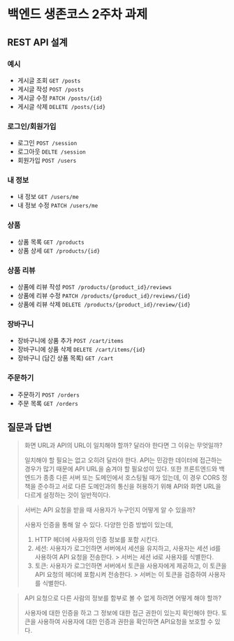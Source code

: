 # 백엔드 생존코스 2주차 과제

## REST API 설계

### 예시

- 게시글 조회 `GET /posts`
- 게시글 작성 `POST /posts`
- 게시글 수정 `PATCH /posts/{id}`
- 게시글 삭제 `DELETE /posts/{id}`

### 로그인/회원가입

- 로그인   `POST /session`
- 로그아웃 `DELTE /session`
- 회원가입 `POST /users`

### 내 정보

- 내 정보 `GET /users/me`
- 내 정보 수정 `PATCH /users/me`

### 상품

- 상품 목록 `GET /products`
- 상품 상세 `GET /products/{id}`

### 상품 리뷰

- 상품에 리뷰 작성 `POST /products/{product_id}/reviews`
- 상품에 리뷰 수정 `PATCH /products/{product_id}/reviews/{id}`
- 상품에 리뷰 삭제 `DELETE /products/{product_id}/review/{id}`

### 장바구니

- 장바구니에 상품 추가 `POST /cart/items`
- 장바구니에 상품 삭제 `DELETE /cart/items/{id}`
- 장바구니 (담긴 상품 목록) `GET /cart`

### 주문하기

- 주문하기 `POST /orders`
- 주문 목록 `GET /orders`

## 질문과 답변

> 화면 URL과 API의 URL이 일치해야 할까? 달라야 한다면 그 이유는 무엇일까?
>
> 일치해야 할 필요는 없고 오히려 달라야 한다.
> API는 민감한 데이터에 접근하는 경우가 많기 때문에 API URL을 숨겨야 할 필요성이 있다.
> 또한 프론트엔드와 백엔드가 종종 다른 서버 또는 도메인에서 호스팅될 때가 있는데,
> 이 경우 CORS 정책을 준수하고 서로 다른 도메인과의 통신을 허용하기 위해
> API와 화면 URL을 다르게 설정하는 것이 일반적이다.

> 서버는 API 요청을 받을 때 사용자가 누구인지 어떻게 알 수 있을까?
>
> 사용자 인증을 통해 알 수 있다. 다양한 인증 방법이 있는데,
> 1. HTTP 헤더에 사용자의 인증 정보를 포함 시킨다.
> 2. 세션: 사용자가 로그인하면 서버에서 세션을 유지하고, 사용자는 세션 id를 사용하여 API 요청을 전송한다.
     > 서버는 세션 id로 사용자를 식별한다.
> 3. 토큰: 사용자가 로그인하면 서버에서 토큰을 사용자에게 제공하고, 이 토큰을 API 요청의 헤더에 포함시켜 전송한다.
     > 서버는 이 토큰을 검증하여 사용자를 식별한다.
>
>

> API 요청으로 다른 사람의 정보를 함부로 볼 수 없게 하려면 어떻게 해야 할까?
>
> 사용자에 대한 인증을 하고 그 정보에 대한 접근 권한이 있는지 확인해야 한다.
> 토큰을 사용하여 사용자에 대한 인증과 권한을 확인하면 API요청을 보호할 수 있다.
> 
